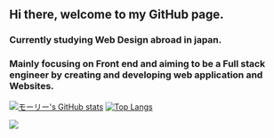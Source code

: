 ## Hi there, welcome to my GitHub page.
### Currently studying Web Design abroad in japan.
### Mainly focusing on Front end and aiming to be a Full stack engineer by creating and developing web application and Websites.

[![モーリー's GitHub stats](https://github-readme-stats.vercel.app/api?username=jasmix555&theme=apprentice&show__icons=true)](https://github.com/jasmix555/github-readme-stats) 
[![Top Langs](https://github-readme-stats.vercel.app/api/top-langs/?username=jasmix555&theme=apprentice&show__icons=true&layout=compact)](https://github.com/jasmix555/github-readme-stats) 

[![](http://github-profile-summary-cards.vercel.app/api/cards/profile-details?username=jasmix555&theme=apprentice&show)](https://github.com/vn7n24fzkq/github-profile-summary-cards)
